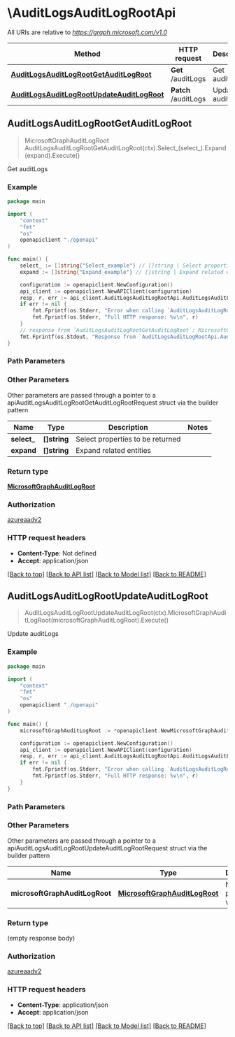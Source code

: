 # \AuditLogsAuditLogRootApi

All URIs are relative to *https://graph.microsoft.com/v1.0*

Method | HTTP request | Description
------------- | ------------- | -------------
[**AuditLogsAuditLogRootGetAuditLogRoot**](AuditLogsAuditLogRootApi.md#AuditLogsAuditLogRootGetAuditLogRoot) | **Get** /auditLogs | Get auditLogs
[**AuditLogsAuditLogRootUpdateAuditLogRoot**](AuditLogsAuditLogRootApi.md#AuditLogsAuditLogRootUpdateAuditLogRoot) | **Patch** /auditLogs | Update auditLogs



## AuditLogsAuditLogRootGetAuditLogRoot

> MicrosoftGraphAuditLogRoot AuditLogsAuditLogRootGetAuditLogRoot(ctx).Select_(select_).Expand(expand).Execute()

Get auditLogs

### Example

```go
package main

import (
    "context"
    "fmt"
    "os"
    openapiclient "./openapi"
)

func main() {
    select_ := []string{"Select_example"} // []string | Select properties to be returned (optional)
    expand := []string{"Expand_example"} // []string | Expand related entities (optional)

    configuration := openapiclient.NewConfiguration()
    api_client := openapiclient.NewAPIClient(configuration)
    resp, r, err := api_client.AuditLogsAuditLogRootApi.AuditLogsAuditLogRootGetAuditLogRoot(context.Background()).Select_(select_).Expand(expand).Execute()
    if err != nil {
        fmt.Fprintf(os.Stderr, "Error when calling `AuditLogsAuditLogRootApi.AuditLogsAuditLogRootGetAuditLogRoot``: %v\n", err)
        fmt.Fprintf(os.Stderr, "Full HTTP response: %v\n", r)
    }
    // response from `AuditLogsAuditLogRootGetAuditLogRoot`: MicrosoftGraphAuditLogRoot
    fmt.Fprintf(os.Stdout, "Response from `AuditLogsAuditLogRootApi.AuditLogsAuditLogRootGetAuditLogRoot`: %v\n", resp)
}
```

### Path Parameters



### Other Parameters

Other parameters are passed through a pointer to a apiAuditLogsAuditLogRootGetAuditLogRootRequest struct via the builder pattern


Name | Type | Description  | Notes
------------- | ------------- | ------------- | -------------
 **select_** | **[]string** | Select properties to be returned | 
 **expand** | **[]string** | Expand related entities | 

### Return type

[**MicrosoftGraphAuditLogRoot**](MicrosoftGraphAuditLogRoot.md)

### Authorization

[azureaadv2](../README.md#azureaadv2)

### HTTP request headers

- **Content-Type**: Not defined
- **Accept**: application/json

[[Back to top]](#) [[Back to API list]](../README.md#documentation-for-api-endpoints)
[[Back to Model list]](../README.md#documentation-for-models)
[[Back to README]](../README.md)


## AuditLogsAuditLogRootUpdateAuditLogRoot

> AuditLogsAuditLogRootUpdateAuditLogRoot(ctx).MicrosoftGraphAuditLogRoot(microsoftGraphAuditLogRoot).Execute()

Update auditLogs

### Example

```go
package main

import (
    "context"
    "fmt"
    "os"
    openapiclient "./openapi"
)

func main() {
    microsoftGraphAuditLogRoot := *openapiclient.NewMicrosoftGraphAuditLogRoot() // MicrosoftGraphAuditLogRoot | New property values

    configuration := openapiclient.NewConfiguration()
    api_client := openapiclient.NewAPIClient(configuration)
    resp, r, err := api_client.AuditLogsAuditLogRootApi.AuditLogsAuditLogRootUpdateAuditLogRoot(context.Background()).MicrosoftGraphAuditLogRoot(microsoftGraphAuditLogRoot).Execute()
    if err != nil {
        fmt.Fprintf(os.Stderr, "Error when calling `AuditLogsAuditLogRootApi.AuditLogsAuditLogRootUpdateAuditLogRoot``: %v\n", err)
        fmt.Fprintf(os.Stderr, "Full HTTP response: %v\n", r)
    }
}
```

### Path Parameters



### Other Parameters

Other parameters are passed through a pointer to a apiAuditLogsAuditLogRootUpdateAuditLogRootRequest struct via the builder pattern


Name | Type | Description  | Notes
------------- | ------------- | ------------- | -------------
 **microsoftGraphAuditLogRoot** | [**MicrosoftGraphAuditLogRoot**](MicrosoftGraphAuditLogRoot.md) | New property values | 

### Return type

 (empty response body)

### Authorization

[azureaadv2](../README.md#azureaadv2)

### HTTP request headers

- **Content-Type**: application/json
- **Accept**: application/json

[[Back to top]](#) [[Back to API list]](../README.md#documentation-for-api-endpoints)
[[Back to Model list]](../README.md#documentation-for-models)
[[Back to README]](../README.md)


